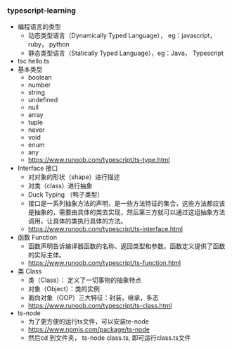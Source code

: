 ### typescript-learning
* 编程语言的类型
  * 动态类型语言（Dynamically Typed Language）， eg：javascript，ruby， python
  * 静态类型语言（Statically Typed Language），eg：Java， Typescript
* tsc hello.ts
* 基本类型
  * boolean
  * number
  * string
  * undefined
  * null
  * array
  * tuple
  * never
  * void
  * enum
  * any
  * https://www.runoob.com/typescript/ts-type.html
* Interface 接口
  * 对对象的形状（shape）进行描述
  * 对类（class）进行抽象
  * Duck Typing （鸭子类型）
  * 接口是一系列抽象方法的声明，是一些方法特征的集合，这些方法都应该是抽象的，需要由具体的类去实现，然后第三方就可以通过这组抽象方法调用，让具体的类执行具体的方法。
  * https://www.runoob.com/typescript/ts-interface.html
* 函数 Function
  * 函数声明告诉编译器函数的名称、返回类型和参数。函数定义提供了函数的实际主体。
  * https://www.runoob.com/typescript/ts-function.html
* 类 Class
  * 类（Class）： 定义了一切事物的抽象特点
  * 对象（Object）：类的实例
  * 面向对象（OOP）三大特征：封装，继承，多态
  * https://www.runoob.com/typescript/ts-class.html
* ts-node
  * 为了更方便的运行ts文件，可以安装te-node
  * https://www.npmjs.com/package/ts-node
  * 然后cd 到文件夹， ts-node class.ts, 即可运行class.ts文件
